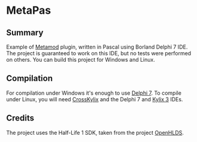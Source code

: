# MetaPas

## Summary

Example of [Metamod](https://github.com/alliedmodders/metamod-hl1) plugin, written in Pascal using Borland Delphi 7 IDE. The project is guaranteed to work on this IDE, but no tests were performed on others. You can build this project for Windows and Linux.

## Compilation

For compilation under Windows it's enough to use [Delphi 7](https://mega.nz/#!uNtFxZZZ!vfhkW5FtmMGjcPbVsFZiBhFK6MQQM7koqKg50kljELI). To compile under Linux, you will need [CrossKylix](https://crosskylix.untergrund.net/) and the Delphi 7 and [Kylix 3](https://mega.nz/#!eZsCCSzL!XGbHJCzkaCAg51eTK_lplF7jGdC8-UtKRCdVR3GkJBU) IDEs.

## Credits

The project uses the Half-Life 1 SDK, taken from the project [OpenHLDS](https://github.com/unnamed10/openhlds).